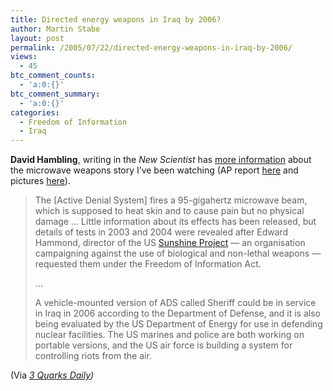 ```yaml
---
title: Directed energy weapons in Iraq by 2006?
author: Martin Stabe
layout: post
permalink: /2005/07/22/directed-energy-weapons-in-iraq-by-2006/
views:
  - 45
btc_comment_counts:
  - 'a:0:{}'
btc_comment_summary:
  - 'a:0:{}'
categories:
  - Freedom of Information
  - Iraq
---
```

**David Hambling**, writing in the *New Scientist* has [more information][1] about the microwave weapons story I&rsquo;ve been watching (AP report [here][2] and pictures [here][3]).

> The [Active Denial System] fires a 95-gigahertz microwave beam, which is supposed to heat skin and to cause pain but no physical damage &#8230; Little information about its effects has been released, but details of tests in 2003 and 2004 were revealed after Edward Hammond, director of the US [Sunshine Project][4] &mdash; an organisation campaigning against the use of biological and non-lethal weapons &mdash; requested them under the Freedom of Information Act.
> 
> &#8230;
> 
> A vehicle-mounted version of ADS called Sheriff could be in service in Iraq in 2006 according to the Department of Defense, and it is also being evaluated by the US Department of Energy for use in defending nuclear facilities. The US marines and police are both working on portable versions, and the US air force is building a system for controlling riots from the air.

(Via *[3 Quarks Daily][5])*

 [1]: http://www.newscientist.com/article.ns?id=mg18725095.600
 [2]: http://www.martinstabe.com/blog/archives/2005/07/no_ray_guns_in.php
 [3]: http://www.martinstabe.com/blog/archives/2005/07/directedenergy.php
 [4]: http://www.sunshine-project.org/
 [5]: http://3quarksdaily.blogs.com/3quarksdaily/2005/07/details_of_us_m.html "3quarksdaily: Details of US microwave-weapon tests revealed"